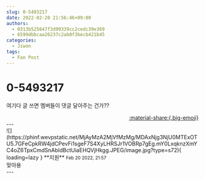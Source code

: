 ```yaml
---
slug: 0-5493217
date: 2022-02-20 21:56:46+09:00
authors:
  - 0313b525647f3d99339cc2cedc39e369
  - 6599dbbcaa26237c2ab0f3becb421b45
categories:
  - Jiwon
tags:
  - Fan Post
---
```


# 0-5493217

<div class="post-container" markdown="1">
<div class="content-container md-sidebar__scrollwrap" markdown="1">

여기다 글 쓰면 멤버들이 댓글 달아주는 건가??

</div>
</div>

<div style="text-align: right;" markdown="1">
<a href="https://weverse.io/fromis9/fanpost/0-5493217" style="text-align: right;">:material-share:{.big-emoji}</a>
</div>
---

<div class="comments-container md-sidebar__scrollwrap" markdown="1">
<div class="comment" markdown="1">
<div class='id-container' markdown="1">
![](https://phinf.wevpstatic.net/MjAyMzA2MjVfMzMg/MDAxNjg3NjU0MTExOTU5.7GFeCpkRW4jdCPevFi1sgeF7S4XyLHRSJr1VOBRp7gEg.mY0LxqknzXmYC4oZ6TpxCmdSnAbldBctUiaEHQVjHkgg.JPEG/image.jpg?type=s72){ loading=lazy }
**<span class="artist">지원</span>** <small>Feb 20 2022, 21:57</small><br>
</div>
<div class='comment-body' markdown="1">
맞아용
</div>
</div>
</div>
---
